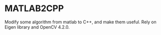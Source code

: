 # MATLAB2CPP
Modify some algorithm from matlab to C++, and make them useful.
Rely on Eigen library and OpenCV 4.2.0.
